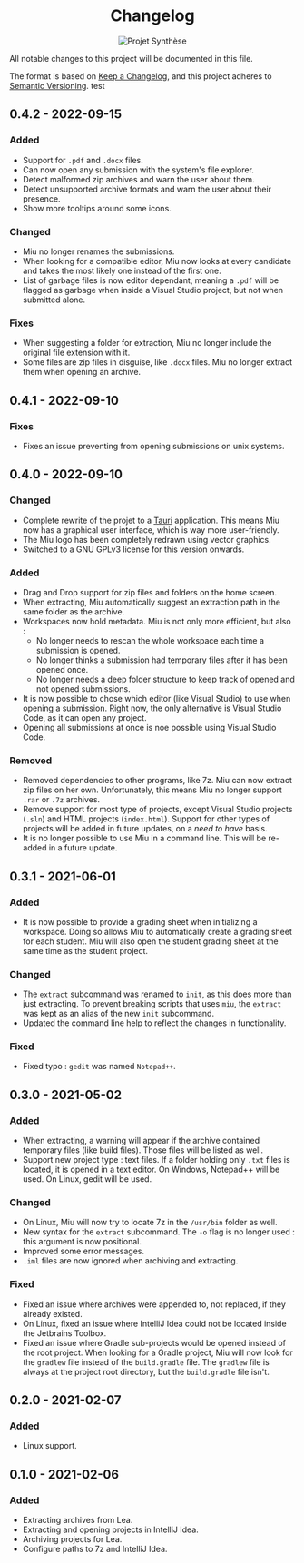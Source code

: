 [//]: # (TODO : Ce ficheir est un exemple tirée d'un de mes projets. Adaptez le à vos besoins.)
[//]: # (       Par exemple, vous pouvez le mettre en français.)
[//]: # (TODO : Remplacer le logo par le logo de votre application. Attention à conserver les sauts de ligne!)
<div align="center">

# Changelog

![Projet Synthèse](.docs/Logo.svg)

</div>

All notable changes to this project will be documented in this file.

The format is based on [Keep a Changelog](https://keepachangelog.com/en/1.0.0/),
and this project adheres to [Semantic Versioning](https://semver.org/spec/v2.0.0.html).
test
## 0.4.2 - 2022-09-15

### Added

- Support for `.pdf` and `.docx` files.
- Can now open any submission with the system's file explorer.
- Detect malformed zip archives and warn the user about them.
- Detect unsupported archive formats and warn the user about their presence.
- Show more tooltips around some icons.

### Changed

- Miu no longer renames the submissions.
- When looking for a compatible editor, Miu now looks at every candidate and takes the most likely one instead of the
  first one.
- List of garbage files is now editor dependant, meaning a `.pdf` will be flagged as garbage when inside a Visual Studio
  project, but not when submitted alone.

### Fixes

- When suggesting a folder for extraction, Miu no longer include the original file extension with it.
- Some files are zip files in disguise, like `.docx` files. Miu no longer extract them when opening an archive.

## 0.4.1 - 2022-09-10

### Fixes

- Fixes an issue preventing from opening submissions on unix systems.

## 0.4.0 - 2022-09-10

### Changed

- Complete rewrite of the projet to a [Tauri](https://tauri.app/) application. This means Miu now has a graphical user 
  interface, which is way more user-friendly.
- The Miu logo has been completely redrawn using vector graphics.
- Switched to a GNU GPLv3 license for this version onwards.

### Added

- Drag and Drop support for zip files and folders on the home screen.
- When extracting, Miu automatically suggest an extraction path in the same folder as the archive.
- Workspaces now hold metadata. Miu is not only more efficient, but also :
  - No longer needs to rescan the whole workspace each time a submission is opened.
  - No longer thinks a submission had temporary files after it has been opened once.
  - No longer needs a deep folder structure to keep track of opened and not opened submissions.
- It is now possible to chose which editor (like Visual Studio) to use when opening a submission. Right now,
  the only alternative is Visual Studio Code, as it can open any project.
- Opening all submissions at once is noe possible using Visual Studio Code. 

### Removed

- Removed dependencies to other programs, like 7z. Miu can now extract zip files on her own. Unfortunately, this means
  Miu no longer support `.rar` or `.7z` archives.
- Remove support for most type of projects, except Visual Studio projects (`.sln`) and HTML projects (`index.html`).
  Support for other types of projects will be added in future updates, on a *need to have* basis.
- It is no longer possible to use Miu in a command line. This will be re-added in a future update.


## 0.3.1 - 2021-06-01

### Added

- It is now possible to provide a grading sheet when initializing a workspace. Doing so allows Miu
  to automatically create a grading sheet for each student. Miu will also open the student grading sheet
  at the same time as the student project.

### Changed

- The `extract` subcommand was renamed to `init`, as this does more than just extracting. To prevent breaking
  scripts that uses `miu`, the `extract` was kept as an alias of the new `init` subcommand.
- Updated the command line help to reflect the changes in functionality.

### Fixed

- Fixed typo : `gedit` was named `Notepad++`.

## 0.3.0 - 2021-05-02

### Added

- When extracting, a warning will appear if the archive contained temporary files (like build files).
  Those files will be listed as well.
- Support new project type : text files. If a folder holding only `.txt` files is located, it is opened in a
  text editor. On Windows, Notepad++ will be used. On Linux, gedit will be used.

### Changed

- On Linux, Miu will now try to locate 7z in the `/usr/bin` folder as well.
- New syntax for the `extract` subcommand. The `-o` flag is no longer used : this argument is now positional.
- Improved some error messages.
- `.iml` files are now ignored when archiving and extracting.

### Fixed

- Fixed an issue where archives were appended to, not replaced, if they already existed.
- On Linux, fixed an issue where IntelliJ Idea could not be located inside the Jetbrains Toolbox.
- Fixed an issue where Gradle sub-projects would be opened instead of the root project. When looking for a Gradle
  project, Miu will now look for the `gradlew` file instead of the `build.gradle` file. The `gradlew` file is always
  at the project root directory, but the `build.gradle` file isn't.

## 0.2.0 - 2021-02-07

### Added

- Linux support.

## 0.1.0 - 2021-02-06

### Added

- Extracting archives from Lea.
- Extracting and opening projects in IntelliJ Idea.
- Archiving projects for Lea.
- Configure paths to 7z and IntelliJ Idea.